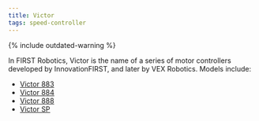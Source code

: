 ```yaml
---
title: Victor
tags: speed-controller
---
```


{% include outdated-warning %}

In FIRST Robotics, Victor is the name of a series of motor controllers developed
by InnovationFIRST, and later by VEX Robotics. Models include:

* [Victor 883](victor-883)
* [Victor 884](victor-884)
* [Victor 888](victor-888)
* [Victor SP](victor_sp)
